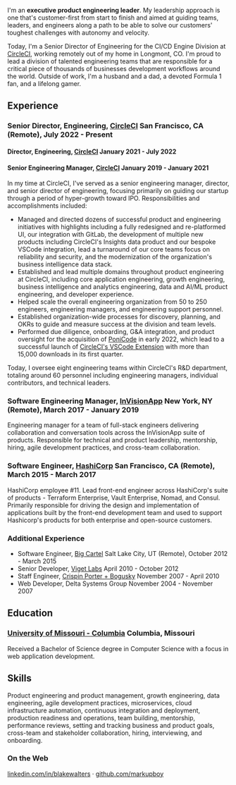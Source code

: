 I'm an **executive product engineering leader**. My leadership approach is one that's customer-first from start to finish and aimed at guiding teams, leaders, and engineers along a path to be able to solve our customers' toughest challenges with autonomy and velocity.

Today, I'm a Senior Director of Engineering for the CI/CD Engine Division at [CircleCI](http://www.circleci.com), working remotely out of my home in Longmont, CO. I'm proud to lead a division of talented engineering teams that are responsible for a critical piece of thousands of businesses development workflows around the world. Outside of work, I'm a husband and a dad, a devoted Formula 1 fan, and a lifelong gamer.

## Experience

### Senior Director, Engineering, [CircleCI](http://www.circleci.com) <time>San Francisco, CA (Remote), July 2022 - Present</time>

#### Director, Engineering, [CircleCI](http://www.circleci.com) <time>January 2021 - July 2022</time>

#### Senior Engineering Manager, [CircleCI](http://www.circleci.com) <time>January 2019 - January 2021</time>

In my time at CircleCI, I've served as a senior engineering manager, director, and senior director of engineering, focusing primarily on guiding our startup through a period of hyper-growth toward IPO. Responsibilities and accomplishments included:

- Managed and directed dozens of successful product and engineering initiatives with highlights including a fully redesigned and re-platformed UI, our integration with GitLab, the development of multiple new products including CircleCI's Insights data product and our bespoke VSCode integration, lead a turnaround of our core teams focus on reliability and security, and the modernization of the organization's business intelligence data stack.
- Established and lead multiple domains throughout product engineering at CircleCI, including core application engineering, growth engineering, business intelligence and analytics engineering, data and AI/ML product engineering, and developer experience.
- Helped scale the overall engineering organization from 50 to 250 engineers, engineering managers, and engineering support personnel.
- Established organization-wide processes for discovery, planning, and OKRs to guide and measure success at the division and team levels.
- Performed due diligence, onboarding, G&A integration, and product oversight for the acquisition of [PoniCode](https://www.ponicode.com/) in early 2022, which lead to a successful launch of [CircleCI's VSCode Extension](https://marketplace.visualstudio.com/items?itemName=circleci.circleci) with more than 15,000 downloads in its first quarter.

Today, I oversee eight engineering teams within CircleCI's R&D department, totaling around 60 personnel including engineering managers, individual contributors, and technical leaders.

### Software Engineering Manager, [InVisionApp](http://www.invisionapp.com) <time>New York, NY (Remote), March 2017 - January 2019</time>

Engineering manager for a team of full-stack engineers delivering collaboration and conversation tools across the InVisionApp suite of products. Responsible for technical and product leadership, mentorship, hiring, agile development practices, and cross-team collaboration.

### Software Engineer, [HashiCorp](http://www.hashicorp.com) <time>San Francisco, CA (Remote), March 2015 - March 2017</time>

HashiCorp employee #11. Lead front-end engineer across HashiCorp's suite of products - Terraform Enterprise, Vault Enterprise, Nomad, and Consul. Primarily responsible for driving the design and implementation of applications built by the front-end development team and used to support Hashicorp's products for both enterprise and open-source customers.

### Additional Experience

- Software Engineer, [Big Cartel](http://www.bigcartel.com) <time>Salt Lake City, UT (Remote), October 2012 - March 2015</time>
- Senior Developer, [Viget Labs](http://www.viget.com) <time>April 2010 - October 2012</time>
- Staff Engineer, [Crispin Porter + Bogusky](http://www.cpbgroup.com) <time>November 2007 - April 2010</time>
- Web Developer, Delta Systems Group <time>November 2004 - November 2007</time>

## Education

### [University of Missouri - Columbia](http://www.mizzou.edu/) <time>Columbia, Missouri</time>

Received a Bachelor of Science degree in Computer Science with a focus in web application development.

## Skills

Product engineering and product management, growth engineering, data engineering, agile development practices, microservices, cloud infrastructure automation, continuous integration and deployment, production readiness and operations, team building, mentorship, performance reviews, setting and tracking business and product goals, cross-team and stakeholder collaboration, hiring, interviewing, and onboarding.

### On the Web

[linkedin.com/in/blakewalters](http://www.linkedin.com/in/blakewalters) &middot; [github.com/markupboy](http://www.github.com/markupboy)
